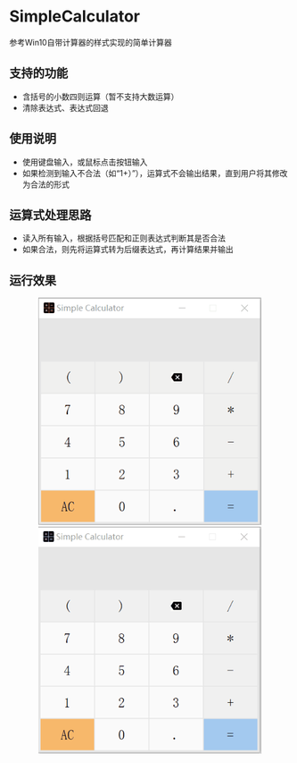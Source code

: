 # SimpleCalculator
参考Win10自带计算器的样式实现的简单计算器
## 支持的功能
- 含括号的小数四则运算（暂不支持大数运算）
- 清除表达式、表达式回退
## 使用说明
- 使用键盘输入，或鼠标点击按钮输入
- 如果检测到输入不合法（如“1+）”），运算式不会输出结果，直到用户将其修改为合法的形式
## 运算式处理思路
- 读入所有输入，根据括号匹配和正则表达式判断其是否合法
- 如果合法，则先将运算式转为后缀表达式，再计算结果并输出
## 运行效果
<center class="half">
    <img src="img/test_1.gif" width="400"/>
    <img src="img/test_2.gif" width="400"/>
</center>
